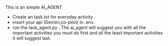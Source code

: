 This is an simple AI_AGENT

- Create an task.txt for everyday activity .
- insert your api (Gemini,co-pilot) in .env.
- run the task_agent.py . The ai_agent will suggest you with all the important activities you must do first and all the least important activities it will suggest last.

